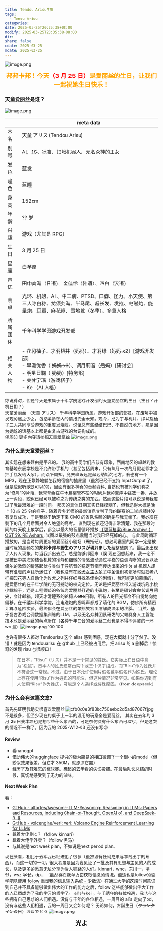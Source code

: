 ```yaml
---
title: Tendou Arisu生贺
tags:
  - Tenou Arisu
categories: 
date: 2025-03-25T20:35:38+08:00
modify: 2025-03-25T20:35:38+08:00
dir: 
share: false
cdate: 2025-03-25
mdate: 2025-03-25
---
```


![image.png](https://raw.githubusercontent.com/Tendourisu/images/master/20250325162144151.png)

<div style="text-align: center; margin: 0 auto;">
    <big><big><b><span style="color:orange;">邦邦卡邦！今天<span style="color:red;">（3 月 25 日）</span>是爱丽丝的生日，让我们一起祝她生日快乐！</span></b></big></big>
</div>

### 天童爱丽丝是谁？

![image.png](https://raw.githubusercontent.com/Tendourisu/images/master/20250325163100455.png)

|          | **meta data**                                                                                                                                                                                                    |
| -------- | ---------------------------------------------------------------------------------------------------------------------------------------------------------------------------------------------------------------- |
| 本名     | 天童 アリス (Tendou Arisu)                                                                                                                                                                                       |
| 别号     | AL-1S、~~冰箱~~、~~扫地机器人~~、~~无名众神的王女~~                                                                                                                                                              |
| 发色     | 蓝发                                                                                                                                                                                                             |
| 瞳色     | 蓝瞳                                                                                                                                                                                                             |
| 身高     | 152cm                                                                                                                                                                                                            |
| 年龄     | ?? 岁                                                                                                                                                                                                            |
| 兴趣     | 游戏（尤其是 RPG）                                                                                                                                                                                               |
| 生日     | 3 月 25 日                                                                                                                                                                                                       |
| 星座     | 白羊座                                                                                                                                                                                                           |
| 声优     | 田中美海（日语）、金佳怜（韩语）、四白（汉语）                                                                                                                                                                   |
| 萌点     | 光环、机娘、AI 、中二病、PTSD、口癖、怪力、小天使、第三人称自称、龙须刘海、半马尾、超长发、发箍、电磁炮、能量炮、耳罩、麻花辫、雪地靴（冬季）、多重人格                                                          |
| 所属团体 | 千年科学学园游戏开发部                                                                                                                                                                                           |
| 相关人物 | - 花冈柚子、才羽桃井（~~妈妈~~）、才羽绿（~~妈妈 x2~~）[游戏开发部]<br>- 早濑优香（ ~~妈妈 x3~~）、调月莉音（~~后妈~~）[研讨会]<br>- 明星日鞠（ ~~奶奶~~）[特务部]<br>- 美甘宁瑶（游戏搭子）<br>- Kei（AI 人格） |
你说得对，但是今天是隶属于千年学院游戏开发部的天童爱丽丝的生日（生日？开机日期？）  
天童爱丽丝 （天童 アリス） 千年科学学园所属，游戏开发部的部员。在废墟中被发现的谜之少女，包括年龄在内的情报完全未知。现今，成为了与桃井、绿以及柚子三人共同享受游戏的重度发烧友。说话总有些结结巴巴、不自然的地方，那是因为她说的话基本上都是由复古游戏的台词构成的。  
望周知
更多内容请参照[天童爱丽丝](https://zh.moegirl.org.cn/zh-hans/%E5%A4%A9%E7%AB%A5%E7%88%B1%E4%B8%BD%E4%B8%9D)
![image.png](https://raw.githubusercontent.com/Tendourisu/images/master/20250325165410319.png)

### 为什么是天童爱丽丝？
其实现在想来理由是平凡的。
我的高中同学们应该有印象，西南地区的卓越的教育基地东辰学校是不允许带手机的（甚至包括周末，只有每月一次的月假老师才会把手机发给大家）。而众所周知，竞赛班永远是藏污纳垢的地方。我也有一个 MP3，现在正静静地躺在我的宿舍的抽屉里（虽然已经不支持 InputOutput 了，但是貌似听歌是可以的），里面有很多神奇的音频资料, 当然也有被同学们称之为“怪叫”的片段，我常常会在午休且宿管不在的时候从我的宝库中挑选一番，并放上一两段，貌似已经可以被称之为传统之类的东西。然而这些片段可以说是帮我度过了我最艰难的一段时间。
那天的具体日期其实已经模糊了，但我记得大概是晚上 10 点 25 分的样子，随着袁冬老师的最新消息宣判了我的联赛的二试成绩并没有复议成功，于是我终于确定下来 CMO 的省队名额的确是与我无缘了。我必须在剩下的几个月后面对令人绝望的高考。
直到现在都还记得非常清楚，我在那段时间的每天晚上放学后，都会以最大的音量循环播放 [【碧蓝档案/Blue Archive 】OST 59. RE Aoharu](https://www.bilibili.com/video/BV1Ed4y1576Y), 试图以最强的鼓点震醒当时我已经死掉的心。
与此同时循环播放的，是当时每周更新的爱丽丝小剧场（~~周指活~~）。想必同寝室的同学一定是被当时我的高频次的**邦邦卡邦**与**野生のアリスが現れました**给整破防了。最后还出现了人传人现象，每当我邦出去后，总是能够邦回来（误
现在回想起来，我一定不是被田中美海的结合机械的冷静和细微的情感波动通过平稳的语调清晰的发音以及偶尔的激烈的情感起伏与类似于导航音的稳定节奏而传达出来的作为 ai 机器人却带有温暖的声线所迷住了（我也没有在[败犬女主太多了](https://www.bilibili.com/video/BV1s5K5eHEMf)中圣佳树初登场时就把老八柠檬知花等人自动化为败犬之列并仔细寻找圣佳树的剧情），我可能更加慕羡的，是爱丽丝的在千年学院的无可撼动的校宠定位。无论是把爱丽丝带入游戏坑的小桃小绿柚子，还是工程师部的各位为爱丽丝打造的电磁炮，甚至是研讨会会长调月莉央，会计邮箱，超天才清楚系的轮椅人~~otto~~日鞠，所有人的目光都会不自觉地向她偏移。在千禧年科学学院，连电磁炮的轰鸣声都成了萌化的 BGM，仿佛所有精密计算与危险实验，最终都会在爱丽丝的笨拙笑容里溶解成温柔的注脚。
当然，基于复古游戏台词数据集训练的LLM，以及无名众神团队研发的尖端具身人工智能技术也是爱丽丝的萌点所在（各种千年口音的爱丽丝二创也是不得不评鉴的一环 ~~wc 盒~~）![image.png 100 100](https://raw.githubusercontent.com/Tendourisu/images/master/20250325183425256.png)

也许有很多人都对 Tendourisu 这个 alias 感到困惑，现在大概就十分了然了。没错！就是因为 tendouarisu 在 github 上已经被占用后，把 arisu 的 a 删掉后！惊奇的发现 risu 也很顺口！
> 在日本，"Risu"（リス）并不是一个常见的姓氏。它实际上在日语中意为“松鼠”。日本人的姓氏通常由两个或三个汉字组成，而“Risu”作为姓氏并不符合这一常规。不过，由于日本允许使用片假名或平假名作为姓氏，理论上存在使用“Risu”作为姓氏的可能性，但这种情况非常罕见。如果你遇到有人使用“Risu”作为姓氏，可能是个人选择或特殊原因。（**from deepseek**）

### 为什么会有这篇文章?

首先先证明我确实很喜欢爱丽丝
![cfb0c0e3f83bc750eebc2d5ad87067f.jpg](https://raw.githubusercontent.com/Tendourisu/images/master/20250325185853105.png)
不是很多，但至少现在的桌子上一半的没用的玩意全是爱丽丝。
其实在去年的 3 月 25 日我本来也是想写些什么东西的，可是奈何没有什么东西可以写。但是这次的情况不一样了。因为我的 2025-W12-03 还没有写😡
#### Review
- 看nanogpt
- 借助伟大的huggingface 提供的极为简易的接口微调了一个很小的model（但貌似效果很差，但它才 350M，就原谅它罢）
- 经历了及其难忘的棒球赛。想起的去年看的失忆投捕。在最后队长总结的时候，真切地感受到了无力的滋味。
#### Next Week Plan
看：
- [GitHub - atfortes/Awesome-LLM-Reasoning: Reasoning in LLMs: Papers and Resources, including Chain-of-Thought, OpenAI o1, and DeepSeek-R1 🍓](https://github.com/atfortes/Awesome-LLM-Reasoning)
- [GitHub - volcengine/verl: verl: Volcano Engine Reinforcement Learning for LLMs](https://github.com/volcengine/verl)
- 跟着大佬刷lc？（follow kinnari）
- 跟着大佬学外卖？（follow 黑马）
- 与其说是next week plan，不如说是next period plan。

现在来看，相比于去年我已经进化了很多（虽然没有任何成果与拿的出手的东西），而这一切的一切，很大程度是因为我见证了一批及其有思想与主见的人的成长，以及更多的愿意无私分享为后人铺路的人们。kinnari，wnc，东川一，星爷，wsz 学长，dp... （虽然存在我单方面获取信息的情况，但这也是follow的哲学吧见[使用 follow 重塑我的信息输入系统 - 少数派](https://sspai.com/post/91283)）在通过大学的这段时间意识到自己并不具备能够做出伟大的工作的能力之后，follow 这些能够做出伟大工作的人已然成为了我的学习的哲学了。
al1s与kei ，与千禧年的各位相遇，我也与这些拥有自己思想的人们相遇。没有与千年的各位相遇，一周目的 al1s 走向了bd，没有与这些人们相遇，我的一周目又会如何呢？
无论如何，お誕生日（~~クランクインの日~~）おめでとう
![image.png](https://raw.githubusercontent.com/Tendourisu/images/master/20250325200239244.png)

<div style="text-align: center; margin: 0 auto;">
    <big><big><b><span >光よ</span></b></big></big>
</div>